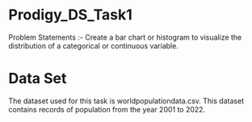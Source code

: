 # Prodigy_DS_Task1
Problem Statements :- Create a bar chart or histogram to visualize the distribution of a categorical or continuous variable. 

# Data Set
The dataset used for this task is worldpopulationdata.csv. This dataset contains records of population from the year 2001 to 2022.
